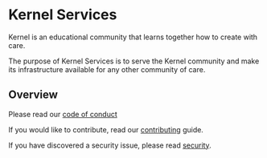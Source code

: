 # Kernel Services

Kernel is an educational community that learns together how to create with care.

The purpose of Kernel Services is to serve the Kernel community and make its infrastructure available for any other community of care.

## Overview

Please read our [code of conduct](CODE_OF_CONDUCT.md)

If you would like to contribute, read our [contributing](CONTRIBUTING.md) guide.

If you have discovered a security issue, please read [security](SECURITY.md).
